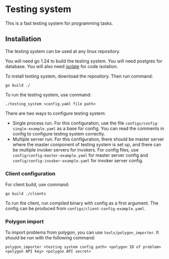 # Testing system

This is a fast testing system for programming tasks.

## Installation

The testing system can be used at any linux repository. 

You will need go 1.24 to build the testing system. 
You will need postgres for database. 
You will also need [isolate](https://github.com/ioi/isolate) for code isolation.

To install testing system, download the repository. Then run command:

```shell
go build ./
```

To run the testing system, use command:

```shell
./testing_system <config.yaml file path>
```

There are two ways to configure testing system:

- Single process run. For this configuration, use the file `configs/config-single-example.yaml` as a base for config. You can read the comments in config to configure testing system correctly.
- Multiple server run. 
For this configuration, there should be master server where the master component of testing system is set up, 
and there can be multiple invoker servers for invokers.
For config files, use `config/config-master-example.yaml` for master server config 
and `config/config-invoker-example.yaml` for invoker server config.

### Client configuration

For client build, use command:

```shell
go build ./clients
```

To run the client, run compiled binary with config as a first argument. 
The config can be produced from `configs/client-config-example.yaml`.

### Polygon import

To import problems from polygon, you can use `tools/polygon_importer`.
It should be run with the following command:
```shell
polygon_importer <testing system config path> <polygon ID of problem> <polygon API key> <polygon API secret>
```

